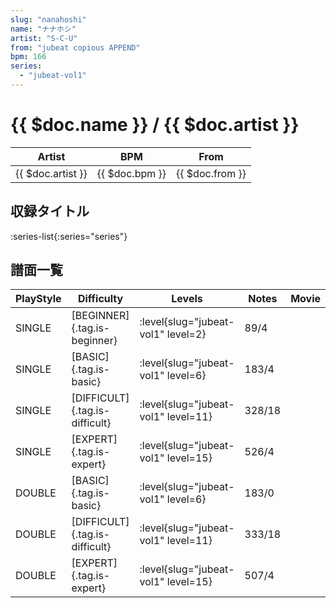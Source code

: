 ```yaml
---
slug: "nanahoshi"
name: "ナナホシ"
artist: "S-C-U"
from: "jubeat copious APPEND"
bpm: 166
series:
  - "jubeat-vol1"
---
```


# {{ $doc.name }} / {{ $doc.artist }}

|Artist|BPM|From|
|------|---|----|
|{{ $doc.artist }}|{{ $doc.bpm }}|{{ $doc.from }}|

## 収録タイトル

:series-list{:series="series"}

## 譜面一覧

|PlayStyle|Difficulty|Levels|Notes|Movie|
|---------|----------|------|-----|-----|
|SINGLE|[BEGINNER]{.tag.is-beginner}|<div class="field is-grouped is-grouped-multiline"> :level{slug="jubeat-vol1" level=2}</div>|89/4||
|SINGLE|[BASIC]{.tag.is-basic}|<div class="field is-grouped is-grouped-multiline"> :level{slug="jubeat-vol1" level=6}</div>|183/4||
|SINGLE|[DIFFICULT]{.tag.is-difficult}|<div class="field is-grouped is-grouped-multiline"> :level{slug="jubeat-vol1" level=11}</div>|328/18||
|SINGLE|[EXPERT]{.tag.is-expert}|<div class="field is-grouped is-grouped-multiline"> :level{slug="jubeat-vol1" level=15}</div>|526/4||
|DOUBLE|[BASIC]{.tag.is-basic}|<div class="field is-grouped is-grouped-multiline"> :level{slug="jubeat-vol1" level=6}</div>|183/0||
|DOUBLE|[DIFFICULT]{.tag.is-difficult}|<div class="field is-grouped is-grouped-multiline"> :level{slug="jubeat-vol1" level=11}</div>|333/18||
|DOUBLE|[EXPERT]{.tag.is-expert}|<div class="field is-grouped is-grouped-multiline"> :level{slug="jubeat-vol1" level=15}</div>|507/4||

